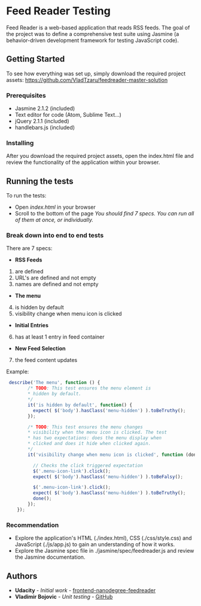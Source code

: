 # Feed Reader Testing

Feed Reader is a web-based application that reads RSS feeds. The goal of the project was to define a comprehensive test suite using Jasmine (a behavior-driven development framework for testing JavaScript code).

## Getting Started
To see how everything was set up, simply download the required project assets:
https://github.com/VladTzaru/feedreader-master-solution

### Prerequisites
- Jasmine 2.1.2 (included)
- Text editor for code (Atom, Sublime Text...)
- jQuery 2.1.1 (included)
- handlebars.js (included)

### Installing
After you download the required project assets, open the index.html file and review the functionality of the application within your browser.

## Running the tests
To run the tests:
- Open _index.html_ in your browser
- Scroll to the bottom of the page
    _You should find 7 specs. You can run all of them at once, or individually._

### Break down into end to end tests
There are 7 specs:
* **RSS Feeds**
1. are defined
2. URL's are defined and not empty
3. names are defined and not empty
* **The menu**
4. is hidden by default
5. visibility change when menu icon is clicked
* **Initial Entries**
6. has at least 1 entry in feed container
* **New Feed Selection**
7. the feed content updates

Example:
```javascript
 describe('The menu', function () {
        /* TODO: This test ensures the menu element is
        * hidden by default.
        */
        it('is hidden by default', function() {
          expect( $('body').hasClass('menu-hidden') ).toBeTruthy();
        });

        /* TODO: This test ensures the menu changes
        * visibility when the menu icon is clicked. The test
        * has two expectations: does the menu display when
        * clicked and does it hide when clicked again.
        */
        it('visibility change when menu icon is clicked', function (done) {

          // Checks the click triggered expectation
          $('.menu-icon-link').click();
          expect( $('body').hasClass('menu-hidden') ).toBeFalsy();

          $('.menu-icon-link').click();
          expect( $('body').hasClass('menu-hidden') ).toBeTruthy();
          done();
        });
    });
```

### Recommendation
* Explore the application's HTML (./index.html), CSS (./css/style.css) and JavaScript (./js/app.js) to gain an understanding of how it works.
* Explore the Jasmine spec file in ./jasmine/spec/feedreader.js and review the Jasmine documentation.

## Authors

* **Udacity** - *Initial work* - [frontend-nanodegree-feedreader](https://github.com/udacity/frontend-nanodegree-feedreader)
* **Vladimir Bojovic** - *Unit testing* - [GitHub](https://github.com/VladTzaru)
